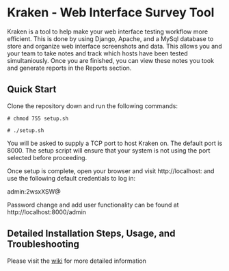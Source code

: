 # Kraken - Web Interface Survey Tool
Kraken is a tool to help make your web interface testing workflow more efficient. This is done by using Django, Apache, and a MySql database to store and organize web interface screenshots and data. This allows you and your team to take notes and track which hosts have been tested simultaniously. Once you are finished, you can view these notes you took and generate reports in the Reports section. 

## Quick Start

Clone the repository down and run the following commands:

```# chmod 755 setup.sh```

```# ./setup.sh```

You will be asked to supply a TCP port to host Kraken on. The default port is 8000. The setup script will ensure that your system is not using the port selected before proceeding.

Once setup is complete, open your browser and visit http://localhost:<port> and use the following default credentials to log in:

admin:2wsxXSW@

Password change and add user functionality can be found at http://localhost:8000/admin

##  Detailed Installation Steps, Usage, and Troubleshooting

Please visit the [wiki](https://github.com/Sw4mpf0x/Kraken/wiki) for more detailed information

